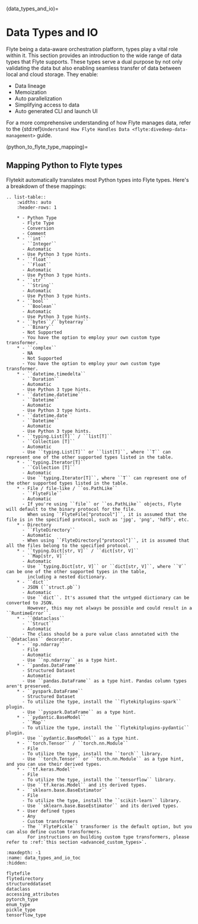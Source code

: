 (data_types_and_io)=

# Data Types and IO

Flyte being a data-aware orchestration platform, types play a vital role within it.
This section provides an introduction to the wide range of data types that Flyte supports.
These types serve a dual purpose by not only validating the data but also enabling seamless
transfer of data between local and cloud storage.
They enable:

- Data lineage
- Memoization
- Auto parallelization
- Simplifying access to data
- Auto generated CLI and launch UI

For a more comprehensive understanding of how Flyte manages data, refer to the
{std:ref}`Understand How Flyte Handles Data <flyte:divedeep-data-management>` guide.

(python_to_flyte_type_mapping)=

## Mapping Python to Flyte types

Flytekit automatically translates most Python types into Flyte types.
Here's a breakdown of these mappings:

```{eval-rst}
.. list-table::
    :widths: auto
    :header-rows: 1

    * - Python Type
      - Flyte Type
      - Conversion
      - Comment
    * - ``int``
      - ``Integer``
      - Automatic
      - Use Python 3 type hints.
    * - ``float``
      - ``Float``
      - Automatic
      - Use Python 3 type hints.
    * - ``str``
      - ``String``
      - Automatic
      - Use Python 3 type hints.
    * - ``bool``
      - ``Boolean``
      - Automatic
      - Use Python 3 type hints.
    * - ``bytes``/``bytearray``
      - ``Binary``
      - Not Supported
      - You have the option to employ your own custom type transformer.
    * - ``complex``
      - NA
      - Not Supported
      - You have the option to employ your own custom type transformer.
    * - ``datetime.timedelta``
      - ``Duration``
      - Automatic
      - Use Python 3 type hints.
    * - ``datetime.datetime``
      - ``Datetime``
      - Automatic
      - Use Python 3 type hints.
    * - ``datetime.date``
      - ``Datetime``
      - Automatic
      - Use Python 3 type hints.
    * - ``typing.List[T]`` / ``list[T]``
      - ``Collection [T]``
      - Automatic
      - Use ``typing.List[T]`` or ``list[T]``, where ``T`` can represent one of the other supported types listed in the table.
    * - ``typing.Iterator[T]``
      - ``Collection [T]``
      - Automatic
      - Use ``typing.Iterator[T]``, where ``T`` can represent one of the other supported types listed in the table.
    * - File / file-like / ``os.PathLike``
      - ``FlyteFile``
      - Automatic
      - If you're using ``file`` or ``os.PathLike`` objects, Flyte will default to the binary protocol for the file.
        When using ``FlyteFile["protocol"]``, it is assumed that the file is in the specified protocol, such as 'jpg', 'png', 'hdf5', etc.
    * - Directory
      - ``FlyteDirectory``
      - Automatic
      - When using ``FlyteDirectory["protocol"]``, it is assumed that all the files belong to the specified protocol.
    * - ``typing.Dict[str, V]`` / ``dict[str, V]``
      - ``Map[str, V]``
      - Automatic
      - Use ``typing.Dict[str, V]`` or ``dict[str, V]``, where ``V`` can be one of the other supported types in the table,
        including a nested dictionary.
    * - ``dict``
      - JSON (``struct.pb``)
      - Automatic
      - Use ``dict``. It's assumed that the untyped dictionary can be converted to JSON.
        However, this may not always be possible and could result in a ``RuntimeError``.
    * - ``@dataclass``
      - ``Struct``
      - Automatic
      - The class should be a pure value class annotated with the ``@dataclass`` decorator.
    * - ``np.ndarray``
      - File
      - Automatic
      - Use ``np.ndarray`` as a type hint.
    * - ``pandas.DataFrame``
      - Structured Dataset
      - Automatic
      - Use ``pandas.DataFrame`` as a type hint. Pandas column types aren't preserved.
    * - ``pyspark.DataFrame``
      - Structured Dataset
      - To utilize the type, install the ``flytekitplugins-spark`` plugin.
      - Use ``pyspark.DataFrame`` as a type hint.
    * - ``pydantic.BaseModel``
      - ``Map``
      - To utilize the type, install the ``flytekitplugins-pydantic`` plugin.
      - Use ``pydantic.BaseModel`` as a type hint.
    * - ``torch.Tensor`` / ``torch.nn.Module``
      - File
      - To utilize the type, install the ``torch`` library.
      - Use ``torch.Tensor`` or ``torch.nn.Module`` as a type hint, and you can use their derived types.
    * - ``tf.keras.Model``
      - File
      - To utilize the type, install the ``tensorflow`` library.
      - Use ``tf.keras.Model`` and its derived types.
    * - ``sklearn.base.BaseEstimator``
      - File
      - To utilize the type, install the ``scikit-learn`` library.
      - Use ``sklearn.base.BaseEstimator`` and its derived types.
    * - User defined types
      - Any
      - Custom transformers
      - The ``FlytePickle`` transformer is the default option, but you can also define custom transformers.
        For instructions on building custom type transformers, please refer to :ref:`this section <advanced_custom_types>`.
```

```{toctree}
:maxdepth: -1
:name: data_types_and_io_toc
:hidden:

flytefile
flytedirectory
structureddataset
dataclass
accessing_attributes
pytorch_type
enum_type
pickle_type
tensorflow_type
```
